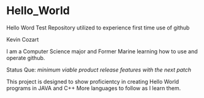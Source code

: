# Hello_World
Hello Word Test Repository utilized to experience first time use of github

Kevin Cozart


I am a Computer Science major and Former Marine learning how to use and operate github.

Status Que: *minimum viable product* *release features with the next patch*

This project is designed to show proficientcy in creating Hello World programs in JAVA and C++
More languages to follow as I learn them.
